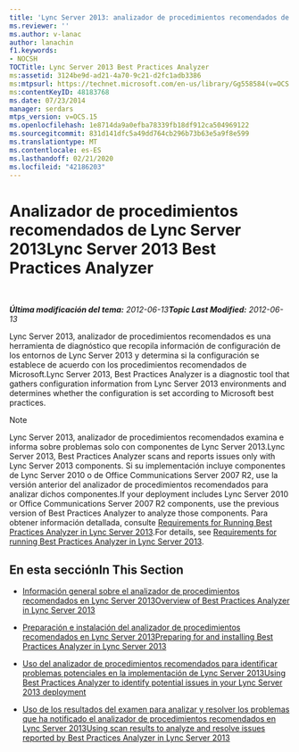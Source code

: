 ```yaml
---
title: 'Lync Server 2013: analizador de procedimientos recomendados de Lync Server'
ms.reviewer: ''
ms.author: v-lanac
author: lanachin
f1.keywords:
- NOCSH
TOCTitle: Lync Server 2013 Best Practices Analyzer
ms:assetid: 3124be9d-ad21-4a70-9c21-d2fc1adb3386
ms:mtpsurl: https://technet.microsoft.com/en-us/library/Gg558584(v=OCS.15)
ms:contentKeyID: 48183768
ms.date: 07/23/2014
manager: serdars
mtps_version: v=OCS.15
ms.openlocfilehash: 1e8714da9a0efba78339fb18df912ca504969122
ms.sourcegitcommit: 831d141dfc5a49dd764cb296b73b63e5a9f8e599
ms.translationtype: MT
ms.contentlocale: es-ES
ms.lasthandoff: 02/21/2020
ms.locfileid: "42186203"
---
```

<div data-xmlns="http://www.w3.org/1999/xhtml">

<div class="topic" data-xmlns="http://www.w3.org/1999/xhtml" data-msxsl="urn:schemas-microsoft-com:xslt" data-cs="https://msdn.microsoft.com/">

<div data-asp="https://msdn2.microsoft.com/asp">

# <a name="lync-server-2013-best-practices-analyzer"></a><span data-ttu-id="913a2-102">Analizador de procedimientos recomendados de Lync Server 2013</span><span class="sxs-lookup"><span data-stu-id="913a2-102">Lync Server 2013 Best Practices Analyzer</span></span>

</div>

<div id="mainSection">

<div id="mainBody">

<span> </span>

<span data-ttu-id="913a2-103">_**Última modificación del tema:** 2012-06-13_</span><span class="sxs-lookup"><span data-stu-id="913a2-103">_**Topic Last Modified:** 2012-06-13_</span></span>

<span data-ttu-id="913a2-104">Lync Server 2013, analizador de procedimientos recomendados es una herramienta de diagnóstico que recopila información de configuración de los entornos de Lync Server 2013 y determina si la configuración se establece de acuerdo con los procedimientos recomendados de Microsoft.</span><span class="sxs-lookup"><span data-stu-id="913a2-104">Lync Server 2013, Best Practices Analyzer is a diagnostic tool that gathers configuration information from Lync Server 2013 environments and determines whether the configuration is set according to Microsoft best practices.</span></span>

<div>


> [!NOTE]  
> <span data-ttu-id="913a2-105">Lync Server 2013, analizador de procedimientos recomendados examina e informa sobre problemas solo con componentes de Lync Server 2013.</span><span class="sxs-lookup"><span data-stu-id="913a2-105">Lync Server 2013, Best Practices Analyzer scans and reports issues only with Lync Server 2013 components.</span></span> <span data-ttu-id="913a2-106">Si su implementación incluye componentes de Lync Server 2010 o de Office Communications Server 2007 R2, use la versión anterior del analizador de procedimientos recomendados para analizar dichos componentes.</span><span class="sxs-lookup"><span data-stu-id="913a2-106">If your deployment includes Lync Server 2010 or Office Communications Server 2007 R2 components, use the previous version of Best Practices Analyzer to analyze those components.</span></span> <span data-ttu-id="913a2-107">Para obtener información detallada, consulte <A href="lync-server-2013-requirements-for-running-best-practices-analyzer.md">Requirements for Running Best Practices Analyzer in Lync Server 2013</A>.</span><span class="sxs-lookup"><span data-stu-id="913a2-107">For details, see <A href="lync-server-2013-requirements-for-running-best-practices-analyzer.md">Requirements for running Best Practices Analyzer in Lync Server 2013</A>.</span></span>



</div>

<div>

## <a name="in-this-section"></a><span data-ttu-id="913a2-108">En esta sección</span><span class="sxs-lookup"><span data-stu-id="913a2-108">In This Section</span></span>

  - [<span data-ttu-id="913a2-109">Información general sobre el analizador de procedimientos recomendados en Lync Server 2013</span><span class="sxs-lookup"><span data-stu-id="913a2-109">Overview of Best Practices Analyzer in Lync Server 2013</span></span>](lync-server-2013-overview-of-best-practices-analyzer.md)

  - [<span data-ttu-id="913a2-110">Preparación e instalación del analizador de procedimientos recomendados en Lync Server 2013</span><span class="sxs-lookup"><span data-stu-id="913a2-110">Preparing for and installing Best Practices Analyzer in Lync Server 2013</span></span>](lync-server-2013-preparing-for-and-installing-best-practices-analyzer.md)

  - [<span data-ttu-id="913a2-111">Uso del analizador de procedimientos recomendados para identificar problemas potenciales en la implementación de Lync Server 2013</span><span class="sxs-lookup"><span data-stu-id="913a2-111">Using Best Practices Analyzer to identify potential issues in your Lync Server 2013 deployment</span></span>](lync-server-2013-using-best-practices-analyzer-to-identify-potential-issues-in-your-deployment.md)

  - [<span data-ttu-id="913a2-112">Uso de los resultados del examen para analizar y resolver los problemas que ha notificado el analizador de procedimientos recomendados en Lync Server 2013</span><span class="sxs-lookup"><span data-stu-id="913a2-112">Using scan results to analyze and resolve issues reported by Best Practices Analyzer in Lync Server 2013</span></span>](lync-server-2013-using-scan-results-to-analyze-and-resolve-issues-reported-by-best-practices-analyzer.md)

</div>

</div>

<span> </span>

</div>

</div>

</div>

